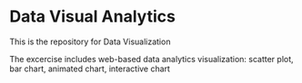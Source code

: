 # Data Visual Analytics

This is the repository for Data Visualization

The excercise includes web-based data analytics visualization: scatter plot, bar chart, animated chart, interactive chart
